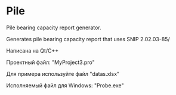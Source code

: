 # Pile
Pile bearing capacity report generator.

Generates pile bearing capacity report that uses SNIP 2.02.03-85/

Написана на Qt/C++

Проектный файл: "MyProject3.pro"

Для примера используйте файл "datas.xlsx"

Исполняемый файл для Windows: "Probe.exe"
